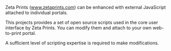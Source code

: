 Zeta Prints (www.zetaprints.com) can be enhanced with external JavaScript attached to individual portals.

This projects provides a set of open source scripts used in the core user interface by Zeta Prints. You can modify them and attach to your own web-to-print portal.

A sufficient level of scripting expertise is required to make modifications.